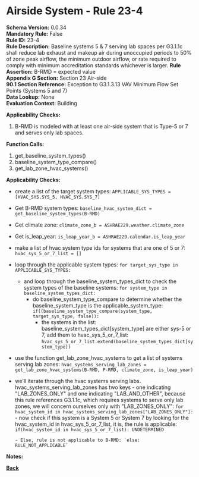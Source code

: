 
# Airside System - Rule 23-4 

**Schema Version:** 0.0.34  
**Mandatory Rule:** False  
**Rule ID:** 23-4  
**Rule Description:** Baseline systems 5 & 7 serving lab spaces per G3.1.1c shall reduce lab exhaust and makeup air during unoccupied periods to 50% of zone peak airflow, the minimum outdoor airflow, or rate required to comply with minimum accreditation standards whichever is larger.
**Rule Assertion:** B-RMD = expected value  
**Appendix G Section:** Section 23 Air-side  
**90.1 Section Reference:** Exception to G3.1.3.13 VAV Minimum Flow Set Points (Systems 5 and 7)  
**Data Lookup:** None  
**Evaluation Context:** Building  

**Applicability Checks:**  

1. B-RMD is modeled with at least one air-side system that is Type-5 or 7 and serves only lab spaces.  

**Function Calls:**  

1. get_baseline_system_types()
2. baseline_system_type_compare()
3. get_lab_zone_hvac_systems()

**Applicability Checks:**  
- create a list of the target system types: `APPLICABLE_SYS_TYPES = [HVAC_SYS.SYS_5, HVAC_SYS.SYS_7]`
- Get B-RMD system types: `baseline_hvac_system_dict = get_baseline_system_types(B-RMD)`
- Get climate zone: `climate_zone_b = ASHRAE229.weather.climate_zone`    
- Get is_leap_year: `is_leap_year_b = ASHRAE229.calendar.is_leap_year`  

- make a list of hvac system type ids for systems that are one of 5 or 7: `hvac_sys_5_or_7_list = []`
- loop through the applicable system types: `for target_sys_type in APPLICABLE_SYS_TYPES:`
    - and loop through the baseline_system_types_dict to check the system types of the baseline systems: `for system_type in baseline_system_types_dict:`
        - do baseline_system_type_compare to determine whether the baseline_system_type is the applicable_system_type: `if((baseline_system_type_compare(system_type, target_sys_type, false)):`
            - the systems in the list: baseline_system_types_dict[system_type] are either sys-5 or 7, add them to hvac_sys_5_or_7_list: `hvac_sys_5_or_7_list.extend(baseline_system_types_dict[system_type])`
- use the function get_lab_zone_hvac_systems to get a list of systems serving lab zones: `hvac_systems_serving_lab_zones = get_lab_zone_hvac_systems(B-RMD, P-RMD, climate_zone, is_leap_year)`
- we'll iterate through the hvac systems serving labs.  hvac_systems_serving_lab_zones has two keys - one indicating "LAB_ZONES_ONLY" and one indicating "LAB_AND_OTHER", because this rule references G3.1.1c, which requires systems to serve only lab zones, we will concern ourselves only with "LAB_ZONES_ONLY": `for hvac_system_id in hvac_systems_serving_lab_zones["LAB_ZONES_ONLY"]:`
      - now check if this system is a System 5 or System 7 by looking for the hvac_system_id in hvac_sys_5_or_7_list, it is, the rule is applicable: `if(hvac_system_id in hvac_sys_5_or_7_list): UNDETERMINED`

      - Else, rule is not applicable to B-RMD: `else: RULE_NOT_APPLICABLE`

**Notes:**

**[Back](../_toc.md)**
